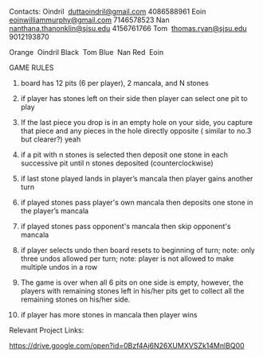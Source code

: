 Contacts:
Oindril ­ duttaoindril@gmail.com 408­658­8961
Eoin ­ eoinwilliammurphy@gmail.com 714­657­8523
Nan ­ nanthana.thanonklin@sjsu.edu 415­676­1766
Tom ­ thomas.ryan@sjsu.edu 901­219­3870

Orange ­ Oindril
Black ­ Tom
Blue ­ Nan
Red ­ Eoin

GAME RULES

1. board has 12 pits (6 per player), 2 mancala, and N stones 

2. if player has stones left on their side then player can select one pit to play

3. If the last piece you drop is in an empty hole on your side, you capture that piece and any pieces in the hole directly opposite ( similar to no.3 but clearer?) yeah

4. if a pit with n stones is selected then deposit one stone in each successive pit until n stones deposited (counter­clockwise)

5. if last stone played lands in player’s mancala then player gains another turn

6. if played stones pass player's own mancala then deposits one stone in the player’s mancala

7. if played stones pass opponent's mancala then skip opponent's mancala

8. if player selects undo then board resets to beginning of turn; note: only three undos allowed per turn; note: player is not allowed to make multiple undos in a row

9. The game is over when all 6 pits on one side is empty, however, the players with remaining  stones left in his/her pits get to collect all the remaining stones on his/her side.

10. if player has more stones in mancala then player wins

Relevant Project Links:

https://drive.google.com/open?id=0Bzf4Aj6N26XUMXVSZk14MnlBQ00
